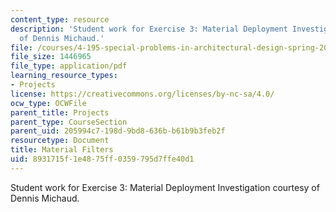 ```yaml
---
content_type: resource
description: 'Student work for Exercise 3: Material Deployment Investigation courtesy
  of Dennis Michaud.'
file: /courses/4-195-special-problems-in-architectural-design-spring-2005/8931715f1e4875ff0359795d7ffe40d1_3michaud.pdf
file_size: 1446965
file_type: application/pdf
learning_resource_types:
- Projects
license: https://creativecommons.org/licenses/by-nc-sa/4.0/
ocw_type: OCWFile
parent_title: Projects
parent_type: CourseSection
parent_uid: 205994c7-198d-9bd8-636b-b61b9b3feb2f
resourcetype: Document
title: Material Filters
uid: 8931715f-1e48-75ff-0359-795d7ffe40d1
---
```

Student work for Exercise 3: Material Deployment Investigation courtesy of Dennis Michaud.
